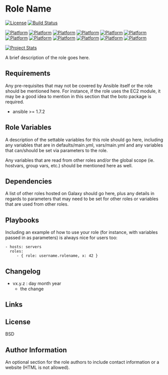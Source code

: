# Role Name

[![License](https://img.shields.io/badge/license-New%20BSD-blue.svg?style=flat)](https://raw.githubusercontent.com/ansiblebit/primogen/master/LICENSE)
[![Build Status](https://travis-ci.org/ansiblebit/primogen.svg?branch=master)](https://travis-ci.org/ansiblebit/primogen)

[![Platform](http://img.shields.io/badge/platform-amazon-ff9900.svg?style=flat)](#)
[![Platform](http://img.shields.io/badge/platform-debian-a80030.svg?style=flat)](#)
[![Platform](http://img.shields.io/badge/platform-fedora-3c6eb4.svg?style=flat)](#)
[![Platform](http://img.shields.io/badge/platform-freebsd-ae0000.svg?style=flat)](#)
[![Platform](http://img.shields.io/badge/platform-macosx-000000.svg?style=flat)](#)
[![Platform](http://img.shields.io/badge/platform-mint-87cfbe.svg?style=flat)](#)
[![Platform](http://img.shields.io/badge/platform-opensuse-73ba25.svg?style=flat)](#)
[![Platform](http://img.shields.io/badge/platform-redhat-cc0000.svg?style=flat)](#)
[![Platform](http://img.shields.io/badge/platform-sles-73ba25.svg?style=flat)](#)
[![Platform](http://img.shields.io/badge/platform-smartos-487487.svg?style=flat)](#)
[![Platform](http://img.shields.io/badge/platform-ubuntu-dd4814.svg?style=flat)](#)
[![Platform](http://img.shields.io/badge/platform-windows-004185.svg?style=flat)](#)

[![Project Stats](https://www.openhub.net/p/ansiblebit-primogen/widgets/project_thin_badge.gif)](https://www.openhub.net/p/ansiblebit-primogen/)

A brief description of the role goes here.

## Requirements

Any pre-requisites that may not be covered by Ansible itself or the role should be mentioned here.
For instance, if the role uses the EC2 module,
it may be a good idea to mention in this section that the boto package is required.

- ansible >= 1.7.2

## Role Variables

A description of the settable variables for this role should go here,
including any variables that are in defaults/main.yml, vars/main.yml and
any variables that can/should be set via parameters to the role.

Any variables that are read from other roles and/or
the global scope (ie. hostvars, group vars, etc.) should be mentioned here as well.

## Dependencies

A list of other roles hosted on Galaxy should go here,
plus any details in regards to parameters that may need to be set for other roles
or variables that are used from other roles.

## Playbooks

Including an example of how to use your role
(for instance, with variables passed in as parameters)
is always nice for users too:

    - hosts: servers
      roles:
         - { role: username.rolename, x: 42 }

## Changelog

- vx.y.z : day month year
    - the change

## Links


## License

BSD

## Author Information

An optional section for the role authors to include contact information or
a website (HTML is not allowed).
